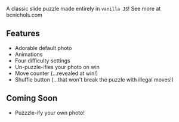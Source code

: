 A classic slide puzzle made entirely in `vanilla JS`!
See more at bcnichols.com

## Features
* Adorable default photo
* Animations
* Four difficulty settings
* Un-puzzle-ifies your photo on win
* Move counter (...revealed at win!)
* Shuffle button (...that won't break the puzzle with illegal moves!)

## Coming Soon
* Puzzzle-ify your own photo!
